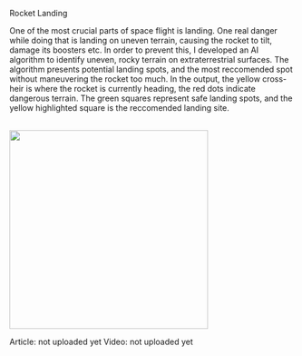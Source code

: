 Rocket Landing

One of the most crucial parts of space flight is landing. One real danger while doing that is landing on uneven terrain, causing the rocket to tilt, damage its boosters etc. In order to prevent this, I developed an AI algorithm to identify uneven, rocky terrain on extraterrestrial surfaces. The algorithm presents potential landing spots, and the most reccomended spot without maneuvering the rocket too much. In the output, the yellow cross-heir is where the rocket is currently heading, the red dots indicate dangerous terrain. The green squares represent safe landing spots, and the yellow highlighted square is the reccomended landing site.

<br>
<img height="350", src="https://user-images.githubusercontent.com/56005095/114437309-0a672700-9bcf-11eb-80fe-fed7359fe2ba.png" />
<br>

Article: not uploaded yet
Video: not uploaded yet
